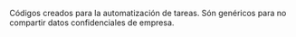 Códigos creados para la automatización de tareas.
Són genéricos para no compartir datos confidenciales de empresa.
